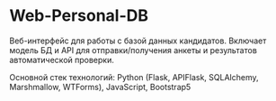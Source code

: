 # Web-Personal-DB

Веб-интерфейс для работы с базой данных кандидатов.
Включает модель БД и API для отправки/получения анкеты и результатов автоматической  проверки.

Основной стек технологий: Python (Flask, APIFlask, SQLAlchemy, Marshmallow, WTForms), JavaScript, Bootstrap5
